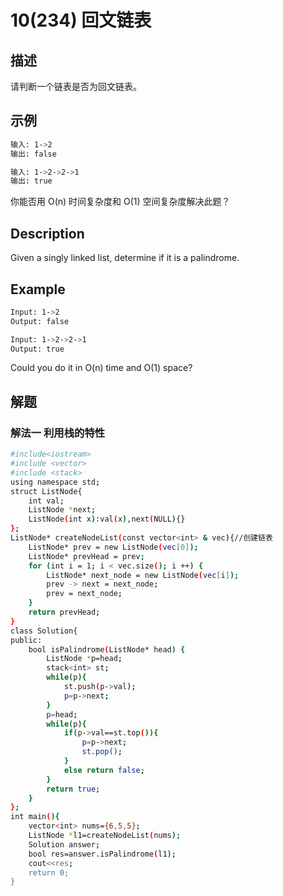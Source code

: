 # 10(234) 回文链表

## 描述

请判断一个链表是否为回文链表。

## 示例
```bash
输入: 1->2
输出: false

输入: 1->2->2->1
输出: true
```
你能否用 O(n) 时间复杂度和 O(1) 空间复杂度解决此题？
## Description
Given a singly linked list, determine if it is a palindrome.

## Example
```bash
Input: 1->2
Output: false

Input: 1->2->2->1
Output: true
```
Could you do it in O(n) time and O(1) space?
## 解题
### 解法一 利用栈的特性
```bash
#include<iostream>
#include <vector>
#include <stack>
using namespace std;
struct ListNode{
    int val;
    ListNode *next;
    ListNode(int x):val(x),next(NULL){}
};
ListNode* createNodeList(const vector<int> & vec){//创建链表
    ListNode* prev = new ListNode(vec[0]);
    ListNode* prevHead = prev;
    for (int i = 1; i < vec.size(); i ++) {
        ListNode* next_node = new ListNode(vec[i]);
        prev -> next = next_node;
        prev = next_node;
    }
    return prevHead;
}
class Solution{
public:
    bool isPalindrome(ListNode* head) {
        ListNode *p=head;
        stack<int> st;
        while(p){
            st.push(p->val);
            p=p->next;
        }
        p=head;
        while(p){
            if(p->val==st.top()){
                p=p->next;
                st.pop();
            }
            else return false;
        }
        return true;
    }
};
int main(){
    vector<int> nums={6,5,5};
    ListNode *l1=createNodeList(nums);
    Solution answer;
    bool res=answer.isPalindrome(l1);
    cout<<res;
    return 0;
}
```